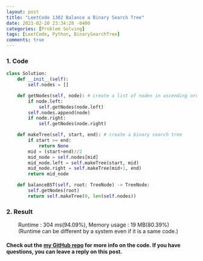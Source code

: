 ```yaml
---
layout: post
title: "LeetCode 1382 Balance a Binary Search Tree"
date: 2021-02-20 23:34:28 -0400
categories: [Problem Solving]
tags: [LeetCode, Python, BinarySearchTree]
comments: true
---
```


### 1. Code
```python
class Solution:
    def __init__(self):
        self.nodes = []

    def getNodes(self, node): # create a list of nodes in ascending order of node values.
        if node.left:
            self.getNodes(node.left)
        self.nodes.append(node)
        if node.right:
            self.getNodes(node.right)

    def makeTree(self, start, end): # create a binary search tree
        if start >= end:
            return None
        mid = (start+end)//2
        mid_node = self.nodes[mid]
        mid_node.left = self.makeTree(start, mid)
        mid_node.right = self.makeTree(mid+1, end)
        return mid_node

    def balanceBST(self, root: TreeNode) -> TreeNode:
        self.getNodes(root)
        return self.makeTree(0, len(self.nodes))
```

### 2. Result
&nbsp;&nbsp;&nbsp;&nbsp;&nbsp;&nbsp;&nbsp;&nbsp;Runtime : 304 ms(94.09%), Memory usage : 19 MB(80.39%)  
&nbsp;&nbsp;&nbsp;&nbsp;&nbsp;&nbsp;&nbsp;&nbsp;(Runtime can be different by a system even if it is a same code.)

#### Check out the [my GitHub repo][hyuk-gh] for more info on the code. If you have questions, you can leave a reply on this post.
[hyuk-gh]: https://github.com/dlgur1994/StudyAlgorithms
